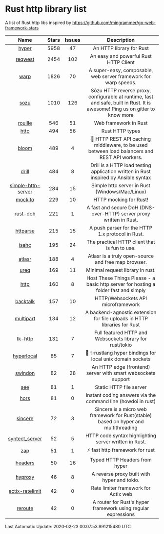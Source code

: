 # Rust http library list

A list of Rust http libs inspired by https://github.com/mingrammer/go-web-framework-stars


|Name|Stars|Issues|Description|
|:--:|:---:|:--:|:----:|
|[hyper](https://github.com/hyperium/hyper)|5958|47|An HTTP library for Rust|
|[reqwest](https://github.com/seanmonstar/reqwest)|2454|102|An easy and powerful Rust HTTP Client|
|[warp](https://github.com/seanmonstar/warp)|1826|70|A super-easy, composable, web server framework for warp speeds.|
|[sozu](https://github.com/sozu-proxy/sozu)|1010|126|Sōzu HTTP reverse proxy, configurable at runtime, fast and safe, built in Rust. It is awesome! Ping us on gitter to know more|
|[rouille](https://github.com/tomaka/rouille)|546|51|Web framework in Rust|
|[http](https://github.com/hyperium/http)|494|56|Rust HTTP types|
|[bloom](https://github.com/valeriansaliou/bloom)|489|4|:cherry_blossom: HTTP REST API caching middleware, to be used between load balancers and REST API workers.|
|[drill](https://github.com/fcsonline/drill)|484|8|Drill is a HTTP load testing application written in Rust  inspired by Ansible syntax|
|[simple-http-server](https://github.com/TheWaWaR/simple-http-server)|284|15|Simple http server in Rust (Windows/Mac/Linux)|
|[mockito](https://github.com/lipanski/mockito)|229|10|HTTP mocking for Rust!|
|[rust-doh](https://github.com/jedisct1/rust-doh)|221|1|A fast and secure DoH (DNS-over-HTTP) server proxy written in Rust.|
|[httparse](https://github.com/seanmonstar/httparse)|215|15|A push parser for the HTTP 1.x protocol in Rust.|
|[isahc](https://github.com/sagebind/isahc)|195|24|The practical HTTP client that is fun to use.|
|[atlasr](https://github.com/atlasr-org/atlasr)|188|4|Atlasr is a truly open-source and free map browser.|
|[ureq](https://github.com/algesten/ureq)|169|11|Minimal request library in rust.|
|[http](https://github.com/thecoshman/http)|160|8|Host These Things Please - a basic http server for hosting a folder fast and simply|
|[backtalk](https://github.com/lord/backtalk)|157|10|HTTP/Websockets API microframework|
|[multipart](https://github.com/abonander/multipart)|134|12|A backend-agnostic extension for file uploads in HTTP libraries for Rust|
|[tk-http](https://github.com/swindon-rs/tk-http)|131|7|Full featured HTTP and Websockets library for rust/tokio|
|[hyperlocal](https://github.com/softprops/hyperlocal)|85|7|🔌 ✨rustlang hyper bindings for local unix domain sockets|
|[swindon](https://github.com/swindon-rs/swindon)|82|28|An HTTP edge (frontend) server with smart websockets support|
|[see](https://github.com/wyhaya/see)|81|1|Static HTTP file server|
|[hors](https://github.com/WindSoilder/hors)|81|0|instant coding answers via the command line (howdoi in rust)|
|[sincere](https://github.com/danclive/sincere)|72|3|Sincere is a micro web framework for Rust(stable) based on hyper and multithreading|
|[syntect_server](https://github.com/sourcegraph/syntect_server)|52|5|HTTP code syntax highlighting server written in Rust.|
|[zap](https://github.com/oltdaniel/zap)|51|1|:zap: fast http framework for rust|
|[headers](https://github.com/hyperium/headers)|50|16|Typed HTTP Headers from hyper|
|[hyproxy](https://github.com/moosingin3space/hyproxy)|46|8|A reverse proxy built with hyper and tokio.|
|[actix-ratelimit](https://github.com/TerminalWitchcraft/actix-ratelimit)|42|0|Rate limiter framework for Actix web|
|[reroute](https://github.com/gsquire/reroute)|42|0|A router for Rust's hyper framework using regular expressions|

Last Automatic Update: 2020-02-23 00:07:53.991215480 UTC